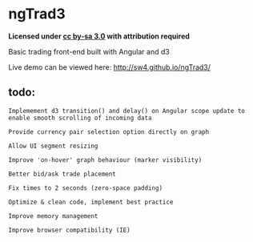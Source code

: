 ngTrad3
=======

**Licensed under [cc by-sa 3.0](http://creativecommons.org/licenses/by-sa/3.0/) with attribution required**

Basic trading front-end built with Angular and d3

Live demo can be viewed here: http://sw4.github.io/ngTrad3/


todo:
---

```
Implemement d3 transition() and delay() on Angular scope update to enable smooth scrolling of incoming data

Provide currency pair selection option directly on graph

Allow UI segment resizing

Improve 'on-hover' graph behaviour (marker visibility)

Better bid/ask trade placement

Fix times to 2 seconds (zero-space padding)

Optimize & clean code, implement best practice

Improve memory management

Improve browser compatibility (IE)
```
